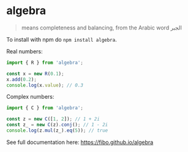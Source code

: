 # algebra

> means completeness and balancing, from the Arabic word الجبر

To install with npm do `npm install algebra`.

Real numbers:

```ts
import { R } from 'algebra';

const x = new R(0.1);
x.add(0.2);
console.log(x.value); // 0.3
```

Complex numbers:

```ts
import { C } from 'algebra';

const z = new C([1, 2]); // 1 + 2i
const z_ = new C(z).conj(); // 1 - 2i
console.log(z.mul(z_).eq(5)); // true
```

See full documentation here: https://fibo.github.io/algebra

